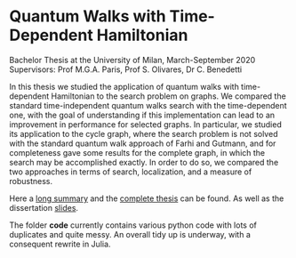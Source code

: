 # Quantum Walks with Time-Dependent Hamiltonian
Bachelor Thesis at the University of Milan, March-September 2020 
Supervisors: Prof M.G.A. Paris,  Prof S. Olivares, Dr C. Benedetti 


In this thesis we studied the application of quantum walks with time-dependent Hamiltonian to the search problem on graphs. We compared the standard time-independent quantum walks search with the time-dependent one, with the goal of understanding if this implementation can lead to an improvement in performance for selected graphs. In particular, we studied its application to the cycle graph, where the search problem is not solved with the standard quantum walk approach of Farhi and Gutmann, and for completeness gave some results for the complete graph, in which the search may be accomplished exactly. In order to do so, we compared the two approaches in terms of search, localization, and a measure of robustness. 

Here a [long summary](../AdiabaticQuantumWalk/Garbellini_Long_Abstract.pdf) and the [complete thesis](../AdiabaticQuantumWalk/Garbellini_Thesis.pdf) can be found. As well as the dissertation [slides](../AdiabaticQuantumWalk/Discussion_Slides.pdf).

The folder **code** currently contains various python code with lots of duplicates and quite messy. An overall tidy up is underway, with a consequent rewrite in Julia.
